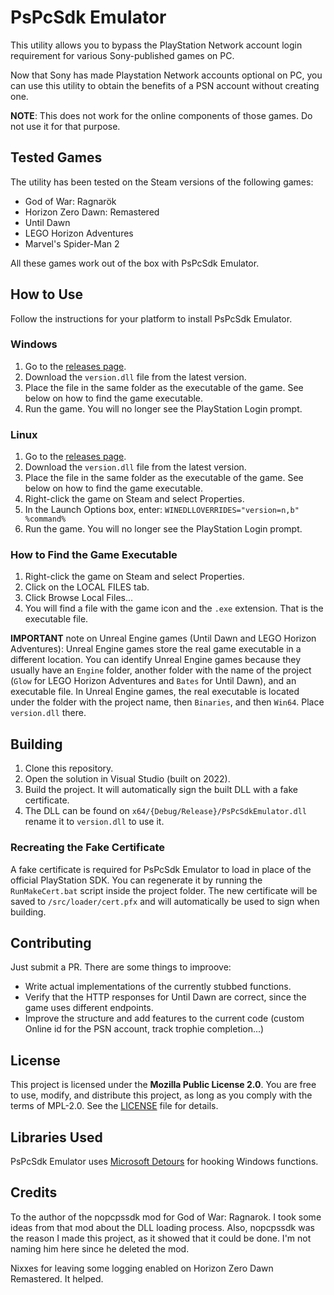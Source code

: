 # PsPcSdk Emulator
This utility allows you to bypass the PlayStation Network account login requirement for various Sony-published games on PC.

Now that Sony has made Playstation Network accounts optional on PC, you can use this utility to obtain the benefits of a PSN account without creating one.

__NOTE__: This does not work for the online components of those games. Do not use it for that purpose.

## Tested Games
The utility has been tested on the Steam versions of the following games:
- God of War: Ragnarök
- Horizon Zero Dawn: Remastered
- Until Dawn
- LEGO Horizon Adventures
- Marvel's Spider-Man 2

All these games work out of the box with PsPcSdk Emulator.

## How to Use
Follow the instructions for your platform to install PsPcSdk Emulator.

### Windows
1. Go to the [releases page](https://github.com/LNDF/PsPcSdkEmulator/releases/latest).
1. Download the `version.dll` file from the latest version.
1. Place the file in the same folder as the executable of the game. See below on how to find the game executable.
1. Run the game. You will no longer see the PlayStation Login prompt.

### Linux
1. Go to the [releases page](https://github.com/LNDF/PsPcSdkEmulator/releases/latest).
1. Download the `version.dll` file from the latest version.
1. Place the file in the same folder as the executable of the game. See below on how to find the game executable.
1. Right-click the game on Steam and select Properties.
1. In the Launch Options box, enter: `WINEDLLOVERRIDES="version=n,b" %command%`
1. Run the game. You will no longer see the PlayStation Login prompt.

### How to Find the Game Executable
1. Right-click the game on Steam and select Properties.
1. Click on the LOCAL FILES tab.
1. Click Browse Local Files...
1. You will find a file with the game icon and the `.exe` extension. That is the executable file.

__IMPORTANT__ note on Unreal Engine games (Until Dawn and LEGO Horizon Adventures): Unreal Engine games store the real game executable in a different location. You can identify Unreal Engine games because they usually have an `Engine` folder, another folder with the name of the project (`Glow` for LEGO Horizon Adventures and `Bates` for Until Dawn), and an executable file. In Unreal Engine games, the real executable is located under the folder with the project name, then `Binaries`, and then `Win64`. Place `version.dll` there.

## Building
1. Clone this repository.
1. Open the solution in Visual Studio (built on 2022).
1. Build the project. It will automatically sign the built DLL with a fake certificate.
1. The DLL can be found on `x64/{Debug/Release}/PsPcSdkEmulator.dll` rename it to `version.dll` to use it.

### Recreating the Fake Certificate
A fake certificate is required for PsPcSdk Emulator to load in place of the official PlayStation SDK. You can regenerate it by running the `RunMakeCert.bat` script inside the project folder. The new certificate will be saved to `/src/loader/cert.pfx` and will automatically be used to sign when building.

## Contributing
Just submit a PR. There are some things to improove:
* Write actual implementations of the currently stubbed functions.
* Verify that the HTTP responses for Until Dawn are correct, since the game uses different endpoints.
* Improve the structure and add features to the current code (custom Online id for the PSN account, track trophie completion...)

## License
This project is licensed under the **Mozilla Public License 2.0**.
You are free to use, modify, and distribute this project, as long as you comply with the terms of MPL-2.0.
See the [LICENSE](./LICENSE) file for details.

## Libraries Used
PsPcSdk Emulator uses [Microsoft Detours](https://github.com/microsoft/Detours) for hooking Windows functions.

## Credits
To the author of the nopcpssdk mod for God of War: Ragnarok. I took some ideas from that mod about the DLL loading process. Also, nopcpssdk was the reason I made this project, as it showed that it could be done. I'm not naming him here since he deleted the mod.

Nixxes for leaving some logging enabled on Horizon Zero Dawn Remastered. It helped.
